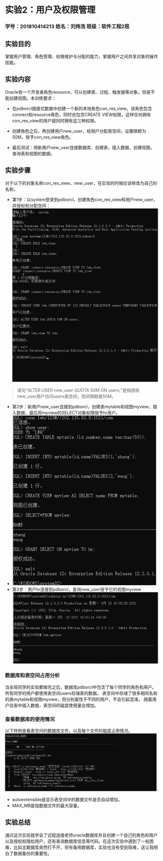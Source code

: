 # 实验2：用户及权限管理

### 学号：201810414213  姓名：刘炜浩    班级：软件工程2班

## 实验目的

掌握用户管理、角色管理、权根维护与分配的能力，掌握用户之间共享对象的操作技能。

## 实验内容

Oracle有一个开发者角色resource，可以创建表、过程、触发器等对象，但是不能创建视图。本训练要求：

- 在pdborcl插接式数据中创建一个新的本地角色con_res_view，该角色包含connect和resource角色，同时也包含CREATE VIEW权限，这样任何拥有con_res_view的用户就同时拥有这三种权限。

- 创建角色之后，再创建用户new_user，给用户分配表空间，设置限额为50M，授予con_res_view角色。
- 最后测试：用新用户new_user连接数据库、创建表，插入数据，创建视图，查询表和视图的数据。

## 实验步骤

对于以下的对象名称con_res_view，new_user，在实验的时候应该修改为自己的名称。

- 第1步：以system登录到pdborcl，创建角色con_res_view和用户new_user，并授权和分配空间：
  ![步骤一](步骤一.png)

> 语句“ALTER USER new_user QUOTA 50M ON users;”是指授权new_user用户访问users表空间，空间限额是50M。

- 第2步：新用户new_user连接到pdborcl，创建表mytable和视图myview，插入数据，最后将myview的SELECT对象权限授予hr用户。
- ![步骤二](步骤二.png)
- 第3步：用户hr连接到pdborcl，查询new_user授予它的视图myview
  ![步骤三](步骤三.png)


### 数据库和表空间占用分析

当全班同学的实验都做完之后，数据库pdborcl中包含了每个同学的角色和用户。 所有同学的用户都使用表空间users存储表的数据。 表空间中存储了很多相同名称的表mytable和视图myview，但分别属性于不同的用户，不会引起混淆。 随着用户往表中插入数据，表空间的磁盘使用量会增加。

### 查看数据库的使用情况

以下样例查看表空间的数据库文件，以及每个文件的磁盘占用情况。
![步骤四](步骤四.png)

- autoextensible是显示表空间中的数据文件是否自动增加。
- MAX_MB是指数据文件的最大容量。

## 实验总结

通过这次实验我学会了远程连接老师oracle数据库并且创建一个自己的角色和用户以及授权权限给用户，还有查询数据库信息等代码。在这次实验中遇到了一些困难，比如主数据库突然打不开，但有备用数据库，实验也没有受到阻难，这让我明白了数据备份的重要性。


